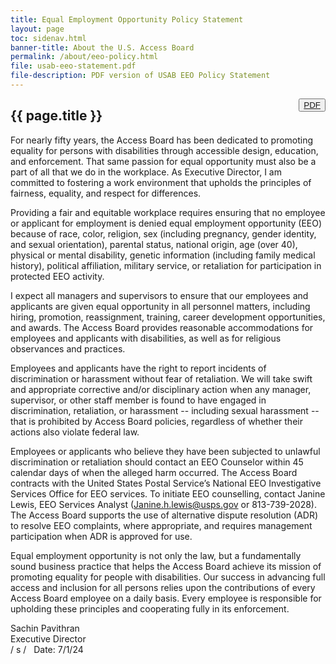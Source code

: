 ```yaml
---
title: Equal Employment Opportunity Policy Statement
layout: page
toc: sidenav.html
banner-title: About the U.S. Access Board
permalink: /about/eeo-policy.html
file: usab-eeo-statement.pdf
file-description: PDF version of USAB EEO Policy Statement
---
```

<button type="button" class="usa-button--outline" style="float:right" title="{{ page.file-description }}"><a href="{{ site.baseurl }}/files/{{ page.file }}">PDF</a></button>

## {{ page.title }}

For nearly fifty years, the Access Board has been dedicated to promoting equality for persons with disabilities through accessible design, education, and enforcement.  That same passion for equal opportunity must also be a part of all that we do in the workplace. As Executive Director, I am committed to fostering a work environment that upholds the principles of fairness, equality, and respect for differences.

Providing a fair and equitable workplace requires ensuring that no employee or applicant for employment is denied equal employment opportunity (EEO) because of race, color, religion, sex (including pregnancy, gender identity, and sexual orientation), parental status, national origin, age (over 40), physical or mental disability, genetic information (including family medical history), political affiliation, military service, or retaliation for participation in protected EEO activity.

I expect all managers and supervisors to ensure that our employees and applicants are given equal opportunity in all personnel matters, including hiring, promotion, reassignment, training, career development opportunities, and awards.  The Access Board provides reasonable accommodations for employees and applicants with disabilities, as well as for religious observances and practices.

Employees and applicants have the right to report incidents of discrimination or harassment without fear of retaliation. We will take swift and appropriate corrective and/or disciplinary action when any manager, supervisor, or other staff member is found to have engaged in discrimination, retaliation, or harassment -- including sexual harassment -- that is prohibited by Access Board policies, regardless of whether their actions also violate federal law.

Employees or applicants who believe they have been subjected to unlawful discrimination or retaliation should contact an EEO Counselor within 45 calendar days of when the alleged harm occurred.  The Access Board contracts with the United States Postal Service’s National EEO Investigative Services Office for EEO services.  To initiate EEO counselling, contact Janine Lewis, EEO Services Analyst (<Janine.h.lewis@usps.gov> or 813-739-2028).  The Access Board supports the use of alternative dispute resolution (ADR) to resolve EEO complaints, where appropriate, and requires management participation when ADR is approved for use.

Equal employment opportunity is not only the law, but a fundamentally sound business practice that helps the Access Board achieve its mission of promoting equality for people with disabilities.  Our success in advancing full access and inclusion for all persons relies upon the contributions of every Access Board employee on a daily basis.  Every employee is responsible for upholding these principles and cooperating fully in its enforcement.

Sachin Pavithran \
Executive Director \
/ s / &nbsp; Date: 7/1/24
